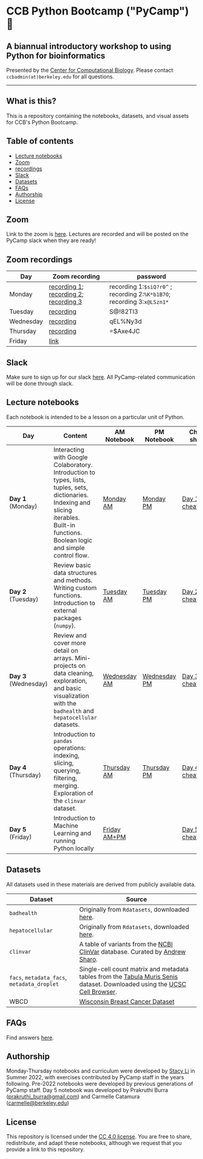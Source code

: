 # CCB Python Bootcamp ("PyCamp") 🐍
## A biannual introductory workshop to using Python for bioinformatics

Presented by the [Center for Computational Biology](https://ccb.berkeley.edu/). Please contact `ccbadmin(at)berkeley.edu` for all questions.

--------------

## What is this?
This is a repository containing the notebooks, datasets, and visual assets for CCB's Python Bootcamp.

## Table of contents
- [Lecture notebooks](#lecture-notebooks)
- [Zoom](#zoom)
- [recordings](#zoom-recordings)
- [Slack](#slack)
- [Datasets](#datasets)
- [FAQs](#faqs)
- [Authorship](#authorship)
- [License](#license)

## Zoom
Link to the zoom is [here](https://berkeley.zoom.us/j/92092223275). Lectures are recorded and will be posted on the PyCamp slack when they are ready!

## Zoom recordings 

| Day | Zoom recording | password |
| ---- | ------ | ------ |
| Monday | [recording 1](https://berkeley.zoom.us/rec/share/RDRo5HyENswNjwEnNFaRHl3QZ57dIPKRMrnyPO4lZeplLPwXHIC4zIJIF41nfA8m.vWpk7gDrTgMDng_M); [recording 2](https://berkeley.zoom.us/rec/share/rz-Be7FUBTvVU9mUuAoq6tjp5Z2SLCNWJ6n4gUcM3cBvH-UFaqRYMGtZgDR70PFr.BKfFZHvfKt3Xuijq); [recording 3](https://berkeley.zoom.us/rec/share/M-pb_R8cigbEjGzlz1ksWjc1cHAGxkYHpZCSLdKwr3JJC5J54jcO7DaJlg_bqr43.FGGXWUxDSdsKQ_rX)| recording 1:```$siQ?r0^``` ; recording 2:```%K*b1B7O```; recording 3:```x@LSzn1*```  
| Tuesday | [recording](https://berkeley.zoom.us/rec/share/4npU3ifx5kK7e2YlsoW0GsGhDELXdaOxIOAj8DwLhXw7rN5YBE3QfviFuE7fg3Y.G0JqLrr19R6gHLA9) | S@!82Tl3
| Wednesday | [recording](https://berkeley.zoom.us/rec/share/FedjZVOz0a_UoGBXTOqsaRw8iRi3zahKNokrqWhXsxwVf_hQeCSJeOrsG_F-xhlu.HGL3trMVbog_uOBT)| qEL%Ny3d 
| Thursday | [recording](https://berkeley.zoom.us/rec/share/tRQoQJZhWqAmLfBOkJxpVu7rOW4kXFdq9-6q5mQr-6YVNFrfRSt956rEOY0A5u5R.BSFzZA1kDhYASApU) | =$Axe4JC
| Friday | [link]() | 



## Slack

Make sure to sign up for our slack [here](https://join.slack.com/t/ccbpycampwinter2025/shared_invite/zt-2xe2kyol3-F4KgMuauaCQmw99PGUOl5w). All PyCamp-related communication will be done through slack.

## Lecture notebooks
Each notebook is intended to be a lesson on a particular unit of Python. 

| Day | Content | AM Notebook | PM Notebook | Cheat sheet | Solutions |
| ---- | ------ | ------ | ------ | ------ | ------ |
| **Day 1** (Monday) | Interacting with Google Colaboratory. Introduction to types, lists, tuples, sets, dictionaries. Indexing and slicing iterables. Built-in functions. Boolean logic and simple control flow. | [Monday AM](https://drive.google.com/file/d/1H1eilBChbCguV8vD2FWyaNJjfy38EDl7/view?usp=sharing) | [Monday PM](https://drive.google.com/file/d/16-fJNpP77MwuAlawY0rLV8sYe0u5bH3a/view?usp=sharing) | [Day 1 cheatsheet](https://drive.google.com/file/d/1qdoaHMW_ogV4yU7MHtOnyVxIR0CxWfr2/view?usp=sharing) | [AM solutions](https://drive.google.com/file/d/1hWRxv5tcJt2kY4YxkhkLFbXgjqleCqQ0/view?usp=sharing) [PM solutions](https://colab.research.google.com/drive/1qqGEr9iSREHcB9JX-4w5Ueq6Ty8USDKY?usp=sharing) |
| **Day 2** (Tuesday) | Review basic data structures and methods. Writing custom functions. Introduction to external packages (`numpy`). | [Tuesday AM](https://drive.google.com/file/d/1ya7_GgEnrNFBl3V5FISQXzw0zX2AFb-p/view?usp=sharing) | [Tuesday PM](https://drive.google.com/file/d/17qonW0MAfu7NPAXcyUQ2MJhh5Nrp1Z_G/view?usp=sharing) | [Day 2 cheatsheet](https://drive.google.com/file/d/1cPx2l9xlnq5eD26J3ePTj4C4k4QURYr-/view?usp=sharing) | [AM solutions](https://colab.research.google.com/drive/1UIDj_DJcntVpwzteOgZNr00Xzukiit0b?usp=sharing) [PM solutions](https://colab.research.google.com/drive/1ao7R-W71nJAlD5hw6uBqW_MZWWVAW3aj?usp=sharing) | 
| **Day 3** (Wednesday) | Review and cover more detail on arrays. Mini-projects on data cleaning, exploration, and basic visualization with the `badhealth` and `hepatocellular` datasets. | [Wednesday AM](https://colab.research.google.com/drive/1M2WYL_COwrM34qQqRW83y1QC3MnoczjC?usp=sharing) | [Wednesday PM](https://colab.research.google.com/drive/1broDqd4I6ylIr_WL9qBU-SyDhNcvHVLo?usp=sharing) | [Day 3 cheatsheet](https://drive.google.com/file/d/1s_DL4l23ihlWRFca5E0odreIUEcvXe7z/view?usp=sharing) | [AM solutions](https://colab.research.google.com/drive/1zwXdYo_z6rjS8aAEUt_p8PkT88Nerd7u?usp=sharing) [PM solutions](https://colab.research.google.com/drive/10FAigNpMg175m82HG0d12XD_t9e86y62?usp=sharing)| 
| **Day 4** (Thursday) | Introduction to `pandas` operations: indexing, slicing, querying, filtering, merging. Exploration of the `clinvar` dataset.| [Thursday AM](https://drive.google.com/file/d/1asaUFqxyxAB_po7IwqdA0sth6SphybAq/view?usp=sharing) | [Thursday PM](https://drive.google.com/file/d/1cZxkY1fQx-yv0Z2ZU_QQAwN8kRr5pufd/view?usp=sharing) | [Day 4 cheatsheet](https://drive.google.com/file/d/1Fc9Obxer6ymy2gGVrVLJJ7SmVniFy8Rj/view?usp=sharing) | [AM solutions](https://drive.google.com/file/d/1LP-cS0M5MZZqXQ-0KVvieyvQSr4Cauhu/view?usp=sharing) [PM solutions](https://drive.google.com/file/d/1bpE_JCOFIJeH7iHP_xFHjPlcX6wOtTem/view?usp=sharing)
| **Day 5** (Friday) | Introduction to Machine Learning and running Python locally | [Friday AM+PM](https://drive.google.com/file/d/1-VYDLZNp0gRF_u3W8lCvjY7AnbAi_tVh/view?usp=sharing) | | [Day 5 cheatsheet]() | [AM+PM solutions]()

## Datasets
All datasets used in these materials are derived from publicly available data.

| Dataset | Source |
| ---- | ------ |
| `badhealth` | Originally from `Rdatasets`, downloaded [here](https://vincentarelbundock.github.io/Rdatasets/).
| `hepatocellular` | Originally from `Rdatasets`, downloaded [here](https://vincentarelbundock.github.io/Rdatasets/).
| `clinvar` | A table of variants from the [NCBI ClinVar](https://www.ncbi.nlm.nih.gov/clinvar/) database. Curated by [Andrew Sharo](https://www.andrewsharo.com/). |
| `facs`, `metadata_facs`, `metadata_droplet` | Single-cell count matrix and metadata tables from the [Tabula Muris Senis](https://www.nature.com/articles/s41586-020-2496-1) dataset. Downloaded using the [UCSC Cell Browser](https://cells.ucsc.edu/?ds=tabula-muris-senis). |
| WBCD | [Wisconsin Breast Cancer Dataset](https://archive.ics.uci.edu/dataset/17/breast+cancer+wisconsin+diagnostic)

## FAQs
Find answers [here](https://ccb.berkeley.edu/ccb-bioinformatics-bootcamp-january-2022-faq/).

## Authorship
Monday-Thursday notebooks and curriculum were developed by [Stacy Li](stacy.li) in Summer 2022, with exercises contributed by PyCamp staff in the years following. Pre-2022 notebooks were developed by previous generations of PyCamp staff. Day 5 notebook was developed by Prakruthi Burra (prakruthi_burra@gmail.com) and Carmelle Catamura (carmelle@berkeley.edu)

## License
This repository is licensed under the [CC 4.0 license](https://creativecommons.org/licenses/by/4.0/). You are free to share, redistribute, and adapt these notebooks, although we request that you provide a link to this repository.

